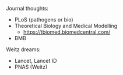Journal thoughts:

* PLoS (pathogens or bio)
* Theoretical Biology and Medical Modelling
	* https://tbiomed.biomedcentral.com/
* BMB

Weitz dreams:
* Lancet, Lancet ID
* PNAS (Weitz)

